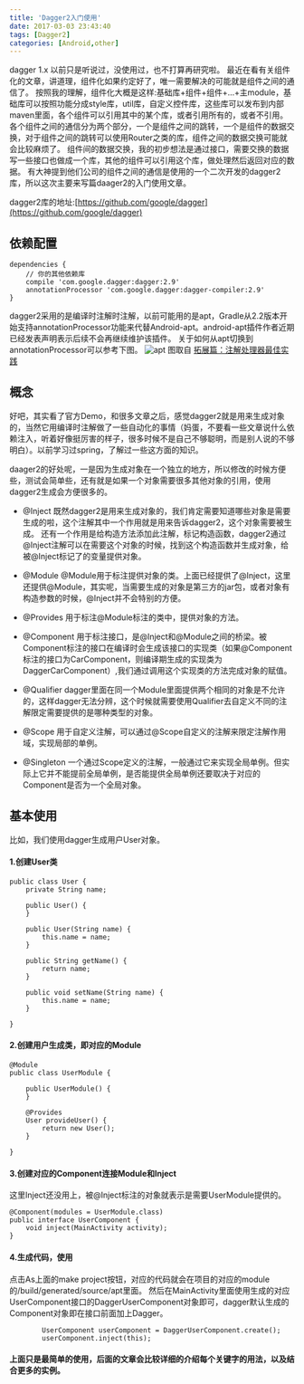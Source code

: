 ```yaml
---
title: 'Dagger2入门使用'
date: 2017-03-03 23:43:40
tags: [Dagger2]
categories: [Android,other]
---
```

dagger 1.x 以前只是听说过，没使用过，也不打算再研究啦。
最近在看有关组件化的文章，讲道理，组件化如果约定好了，唯一需要解决的可能就是组件之间的通信了。
按照我的理解，组件化大概是这样:基础库+组件+组件+...+主module，基础库可以按照功能分成style库，util库，自定义控件库，这些库可以发布到内部maven里面，各个组件可以引用其中的某个库，或者引用所有的，或者不引用。
各个组件之间的通信分为两个部分，一个是组件之间的跳转，一个是组件的数据交换，对于组件之间的跳转可以使用Router之类的库，组件之间的数据交换可能就会比较麻烦了。
组件间的数据交换，我的初步想法是通过接口，需要交换的数据写一些接口也做成一个库，其他的组件可以引用这个库，做处理然后返回对应的数据。
有大神提到他们公司的组件之间的通信是使用的一个二次开发的dagger2库，所以这次主要来写篇daager2的入门使用文章。

dagger2库的地址:[https://github.com/google/dagger](https://github.com/google/dagger)

## 依赖配置
```
dependencies {
    // 你的其他依赖库
    compile 'com.google.dagger:dagger:2.9'
    annotationProcessor 'com.google.dagger:dagger-compiler:2.9'
}
```
dagger2采用的是编译时注解时注解，以前可能用的是apt，Gradle从2.2版本开始支持annotationProcessor功能来代替Android-apt。android-apt插件作者近期已经发表声明表示后续不会再继续维护该插件。
关于如何从apt切换到annotationProcessor可以参考下图。
![apt](http://dd089a5b.wiz03.com/share/resources/1221d000-61ed-4a7a-82c9-50663c0c9cd9/index_files/85285789.png)
图取自 [拓展篇：注解处理器最佳实践](http://blog.csdn.net/dd864140130/article/details/53957691)

## 概念
好吧，其实看了官方Demo，和很多文章之后，感觉dagger2就是用来生成对象的，当然它用编译时注解做了一些自动化的事情（妈蛋，不要看一些文章说什么依赖注入，听着好像挺厉害的样子，很多时候不是自己不够聪明，而是别人说的不够明白）。以前学习过spring，了解过一些这方面的知识。

daager2的好处呢，一是因为生成对象在一个独立的地方，所以修改的时候方便些，测试会简单些，还有就是如果一个对象需要很多其他对象的引用，使用dagger2生成会方便很多的。

- @Inject
既然dagger2是用来生成对象的，我们肯定需要知道哪些对象是需要生成的啦，这个注解其中一个作用就是用来告诉dagger2，这个对象需要被生成。
还有一个作用是给构造方法添加此注解，标记构造函数，dagger2通过@Inject注解可以在需要这个对象的时候，找到这个构造函数并生成对象，给被@Inject标记了的变量提供对象。

- @Module
@Module用于标注提供对象的类。上面已经提供了@Inject，这里还提供@Module，其实呢，当需要生成的对象是第三方的jar包，或者对象有构造参数的时候，@Inject并不会特别的方便。

- @Provides
用于标注@Module标注的类中，提供对象的方法。

- @Component
用于标注接口，是@Inject和@Module之间的桥梁。被Component标注的接口在编译时会生成该接口的实现类（如果@Component标注的接口为CarComponent，则编译期生成的实现类为DaggerCarComponent）,我们通过调用这个实现类的方法完成对象的赋值。

- @Qualifier
dagger里面在同一个Module里面提供两个相同的对象是不允许的，这样dagger无法分辨，这个时候就需要使用Qualifier去自定义不同的注解限定需要提供的是哪种类型的对象。

- @Scope
用于自定义注解，可以通过@Scope自定义的注解来限定注解作用域，实现局部的单例。

- @Singleton
一个通过Scope定义的注解，一般通过它来实现全局单例。但实际上它并不能提前全局单例，是否能提供全局单例还要取决于对应的Component是否为一个全局对象。

<!-- more -->

## 基本使用
比如，我们使用dagger生成用户User对象。
#### 1.创建User类
```
public class User {
    private String name;

    public User() {
    }

    public User(String name) {
        this.name = name;
    }

    public String getName() {
        return name;
    }

    public void setName(String name) {
        this.name = name;
    }

}
```

#### 2.创建用户生成类，即对应的Module
```
@Module
public class UserModule {

    public UserModule() {
    }

    @Provides
    User provideUser() {
        return new User();
    }

}
```

#### 3.创建对应的Component连接Module和Inject
这里Inject还没用上，被@Inject标注的对象就表示是需要UserModule提供的。
```
@Component(modules = UserModule.class)
public interface UserComponent {
    void inject(MainActivity activity);
}
```

#### 4.生成代码，使用
点击As上面的make project按钮，对应的代码就会在项目的对应的module的/build/generated/source/apt里面。
然后在MainActivity里面使用生成的对应UserComponent接口的DaggerUserComponent对象即可，dagger默认生成的Component对象即在接口前面加上Dagger。
```
        UserComponent userComponent = DaggerUserComponent.create();
        userComponent.inject(this);
```

#### 上面只是最简单的使用，后面的文章会比较详细的介绍每个关键字的用法，以及结合更多的实例。
